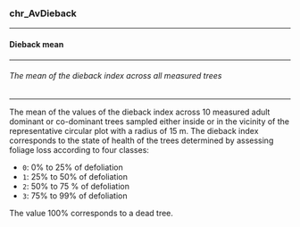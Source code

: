 ### chr_AvDieback



------
#### Dieback mean



------
###### The mean of the dieback index across all measured trees



------
The mean of the values of the dieback index across 10 measured adult dominant or co-dominant trees sampled either inside or in the vicinity of the representative circular plot with a radius of 15 m. The dieback index corresponds to the state of health of the trees determined by assessing foliage loss according to four classes:

- `0`: 0% to 25% of defoliation
- `1`: 25% to 50% of defoliation
- `2`: 50% to 75 % of defoliation
- `3`: 75% to 99% of defoliation

The value 100% corresponds to a dead tree.